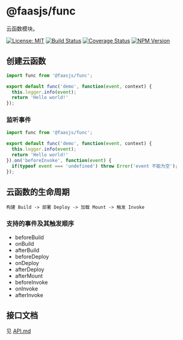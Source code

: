 # @faasjs/func

云函数模块。

[![License: MIT](https://img.shields.io/npm/l/@faasjs/func.svg)](https://github.com/faasjs/func/blob/master/LICENSE)
[![Build Status](https://img.shields.io/travis/com/faasjs/func.svg)](https://travis-ci.com/faasjs/func)
[![Coverage Status](https://img.shields.io/codecov/c/github/faasjs/func.svg)](https://codecov.io/gh/faasjs/func)
[![NPM Version](https://img.shields.io/npm/v/@faasjs/func.svg)](https://www.npmjs.com/package/@faasjs/func)

## 创建云函数

```typescript
import func from '@faasjs/func';

export default func('demo', function(event, context) {
  this.logger.info(event);
  return 'Hello world!'
});
```

### 监听事件

```typescript
import func from '@faasjs/func';

export default func('demo', function(event, context) {
  this.logger.info(event);
  return 'Hello world!'
}).on('beforeInvoke', function(event) {
  if(typeof event === 'undefined') throw Error('event 不能为空');
});
```

## 云函数的生命周期

`构建 Build -> 部署 Deploy -> 加载 Mount -> 触发 Invoke`

### 支持的事件及其触发顺序

* beforeBuild
* onBuild
* afterBuild
* beforeDeploy
* onDeploy
* afterDeploy
* afterMount
* beforeInvoke
* onInvoke
* afterInvoke

## 接口文档

见 [API.md](https://github.com/faasjs/func/blob/master/API.md)
